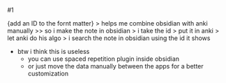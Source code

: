 #1 


{add an ID to the fornt matter} > helps me combine obsidian with anki manually >> so i make the note in obsidian > i take the id > put it in anki > let anki do his algo > i search the note in obsidian using the id it shows

- btw i think this is useless
	- you can use spaced repetition plugin inside obsidian
	- or just move the data manually between the apps for a better customization